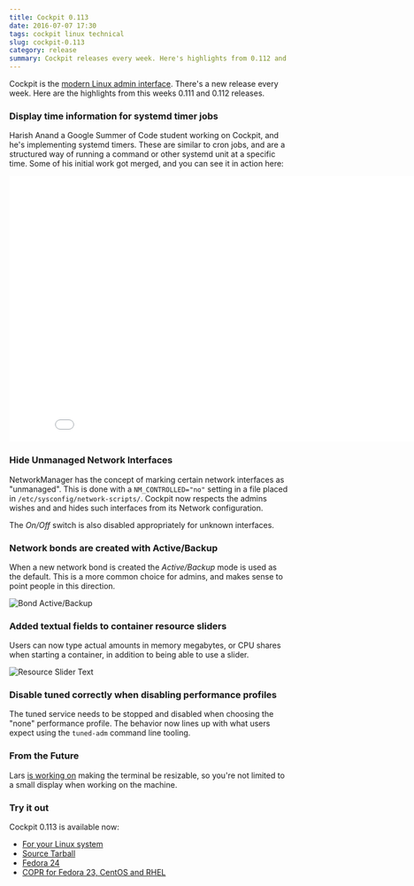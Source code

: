```yaml
---
title: Cockpit 0.113
date: 2016-07-07 17:30
tags: cockpit linux technical
slug: cockpit-0.113
category: release
summary: Cockpit releases every week. Here's highlights from 0.112 and 0.113.
---
```


Cockpit is the [modern Linux admin interface](https://cockpit-project.org/). There's a new release every week. Here are the highlights from this weeks 0.111 and 0.112 releases.

### Display time information for systemd timer jobs

Harish Anand a Google Summer of Code student working on Cockpit, and he's implementing
systemd timers. These are similar to cron jobs, and are a structured way of running
a command or other systemd unit at a specific time. Some of his initial work got merged,
and you can see it in action here:

<iframe width="853" height="480" src="//youtube.com/embed/2mGAlpZWQUQ?rel=0"
frameborder="0" allowfullscreen></iframe>

### Hide Unmanaged Network Interfaces

NetworkManager has the concept of marking certain network interfaces as "unmanaged".
This is done with a ```NM_CONTROLLED="no"``` setting in a file placed in
```/etc/sysconfig/network-scripts/```. Cockpit now respects the admins wishes and
and hides such interfaces from its Network configuration.

The *On/Off* switch is also disabled appropriately for unknown interfaces.

### Network bonds are created with Active/Backup

When a new network bond is created the *Active/Backup* mode is used as
the default. This is a more common choice for admins, and makes sense
to point people in this direction.

![Bond Active/Backup](/images/cockpit-active-backup.png)

### Added textual fields to container resource sliders

Users can now type actual amounts in memory megabytes, or CPU shares
when starting a container, in addition to being able to use a slider.

![Resource Slider Text](/images/cockpit-resource-sliders-text.png)

### Disable tuned correctly when disabling performance profiles

The tuned service needs to be stopped and disabled when choosing the "none"
performance profile. The behavior now lines up with what users expect
using the ```tuned-adm``` command line tooling.

### From the Future

Lars [is working on](https://github.com/cockpit-project/cockpit/pull/4633) making the
terminal be resizable, so you're not limited to a small display when working on
the machine.

### Try it out

Cockpit 0.113 is available now:

 * [For your Linux system](https://cockpit-project.org/running.html)
 * [Source Tarball](https://github.com/cockpit-project/cockpit/releases/tag/0.113)
 * [Fedora 24](https://bodhi.fedoraproject.org/updates/cockpit-0.113-1.fc24)
 * [COPR for Fedora 23, CentOS and RHEL](https://copr.fedoraproject.org/coprs/g/cockpit/cockpit-preview/)

